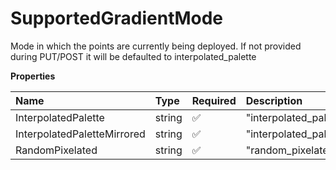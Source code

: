 # SupportedGradientMode

Mode in which the points are currently being deployed. If not provided during PUT/POST it will be defaulted to interpolated_palette

**Properties**

| Name                        | Type   | Required | Description                     |
| :-------------------------- | :----- | :------- | :------------------------------ |
| InterpolatedPalette         | string | ✅       | "interpolated_palette"          |
| InterpolatedPaletteMirrored | string | ✅       | "interpolated_palette_mirrored" |
| RandomPixelated             | string | ✅       | "random_pixelated"              |

<!-- This file was generated by liblab | https://liblab.com/ -->
